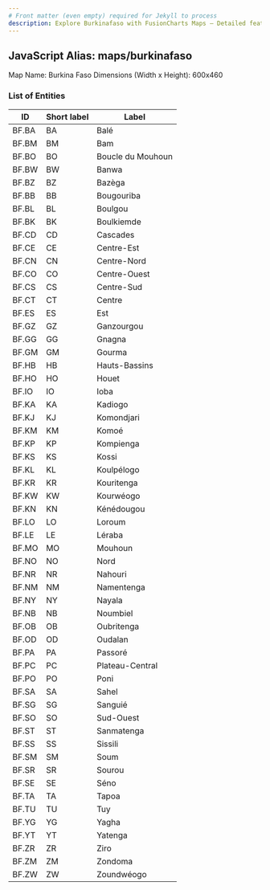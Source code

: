 ```yaml
---
# Front matter (even empty) required for Jekyll to process
description: Explore Burkinafaso with FusionCharts Maps – Detailed features for seamless integration. Try now & enhance your data visualization today! 
---
```


## JavaScript Alias: maps/burkinafaso

Map Name: Burkina Faso
Dimensions (Width x Height): 600x460

### List of Entities

ID | Short label | Label
---|---|---|
BF.BA|BA|Balé
BF.BM|BM|Bam
BF.BO|BO|Boucle du Mouhoun
BF.BW|BW|Banwa
BF.BZ|BZ|Bazèga
BF.BB|BB|Bougouriba
BF.BL|BL|Boulgou
BF.BK|BK|Boulkiemde
BF.CD|CD|Cascades
BF.CE|CE|Centre-Est
BF.CN|CN|Centre-Nord
BF.CO|CO|Centre-Ouest
BF.CS|CS|Centre-Sud
BF.CT|CT|Centre
BF.ES|ES|Est
BF.GZ|GZ|Ganzourgou
BF.GG|GG|Gnagna
BF.GM|GM|Gourma
BF.HB|HB|Hauts-Bassins
BF.HO|HO|Houet
BF.IO|IO|Ioba
BF.KA|KA|Kadiogo
BF.KJ|KJ|Komondjari
BF.KM|KM|Komoé
BF.KP|KP|Kompienga
BF.KS|KS|Kossi
BF.KL|KL|Koulpélogo
BF.KR|KR|Kouritenga
BF.KW|KW|Kourwéogo
BF.KN|KN|Kénédougou
BF.LO|LO|Loroum
BF.LE|LE|Léraba
BF.MO|MO|Mouhoun
BF.NO|NO|Nord
BF.NR|NR|Nahouri
BF.NM|NM|Namentenga
BF.NY|NY|Nayala
BF.NB|NB|Noumbiel
BF.OB|OB|Oubritenga
BF.OD|OD|Oudalan
BF.PA|PA|Passoré
BF.PC|PC|Plateau-Central
BF.PO|PO|Poni
BF.SA|SA|Sahel
BF.SG|SG|Sanguié
BF.SO|SO|Sud-Ouest
BF.ST|ST|Sanmatenga
BF.SS|SS|Sissili
BF.SM|SM|Soum
BF.SR|SR|Sourou
BF.SE|SE|Séno
BF.TA|TA|Tapoa
BF.TU|TU|Tuy
BF.YG|YG|Yagha
BF.YT|YT|Yatenga
BF.ZR|ZR|Ziro
BF.ZM|ZM|Zondoma
BF.ZW|ZW|Zoundwéogo

